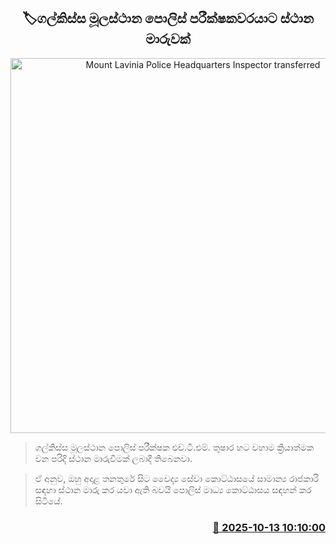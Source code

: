 <p align='center'><b><h2 align='center' title='Mount Lavinia Police Headquarters Inspector transferred'>🏷ගල්කිස්ස මූලස්ථාන පොලිස් පරීක්ෂකවරයාට ස්ථාන මාරුවක්</h2></b></p>
<p align='center'><img src='https://helakuru.sgp1.cdn.digitaloceanspaces.com/esana/images/lib/srilanka-police[1].jpg' width='600' alt='Mount Lavinia Police Headquarters Inspector transferred'></p>

> ගල්කිස්ස මූලස්ථාන පොලිස් පරීක්ෂක එච්.ටී.එම්. තුෂාර හට වහාම ක්‍රියාත්මක වන පරිදි ස්ථාන මාරුවීමක් ලබාදී තිබෙනවා.

> ඒ අනුව, ඔහු අදාළ තනතුරේ සිට වෛද්‍ය සේවා කොට්ඨාසයේ සාමාන්‍ය රාජකාරි සඳහා ස්ථාන මාරු කර යවා ඇති බවයි පොලිස් මාධ්‍ය කොට්ඨාසය සඳහන් කර සිටියේ.



<h3 align='right'><a href='https://www.helakuru.lk/esana/p/114428/'>📅 2025-10-13 10:10:00</a></h3>
